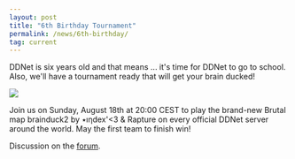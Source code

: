 ```yaml
---
layout: post
title: "6th Birthday Tournament"
permalink: /news/6th-birthday/
tag: current
---
```


DDNet is six years old and that means ... it's time for DDNet to go to school. Also, we'll have a tournament ready that will get your brain ducked!

[<img class="demo" src="/brainduck2.png" />](//forum.ddnet.tw/viewtopic.php?f=33&t=6841)

Join us on Sunday, August 18th at 20:00 CEST to play the brand-new Brutal map brainduck2 by ٭ıƞdex'<3 & Rapture on every official DDNet server around the world. May the first team to finish win!

Discussion on the [forum](//forum.ddnet.tw/viewtopic.php?f=33&t=6841).
